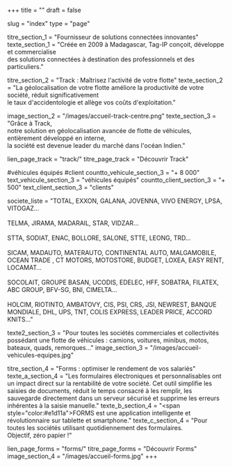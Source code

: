 +++
title = ""
draft = false

slug = "index"
type = "page"

titre_section_1 = "Fournisseur de solutions connectées innovantes"
texte_section_1 = "Créée en 2009 à Madagascar, Tag-IP conçoit, développe et commercialise <br/> des solutions connectées à destination des professionnels et des particuliers."

titre_section_2 = "Track : Maîtrisez l'activité de votre flotte"
texte_section_2 = "La géolocalisation de votre flotte améliore la productivité de votre société, réduit significativement <br />le taux d&#039;accidentologie et allège vos coûts d&#039;exploitation."

image_section_2 = "/images/accueil-track-centre.png"
texte_section_3 = "Grâce à Track, <br />notre solution en géolocalisation avancée de flotte de véhicules, entièrement développé en interne, <br />la société est devenue leader du marché dans l&#039;océan Indien."

lien_page_track = "track/"
titre_page_track = "Découvrir Track"

#véhicules équipés
#client
countto_vehicule_section_3 = "+ 8 000"
text_vehicule_section_3 = "véhicules équipés"
countto_client_section_3 = "+ 500"
text_client_section_3 = "clients"

societe_liste = "TOTAL, EXXON, GALANA, JOVENNA, VIVO ENERGY, LPSA, VITOGAZ…<br /><br />TELMA, JIRAMA, MADARAIL, STAR, VIDZAR…<br /><br /> STTA, SODIAT, ENAC, BOLLORE, SALONE, STTE, LEONG, TRD…<br /> <br />SICAM, MADAUTO, MATERAUTO,  CONTINENTAL AUTO, MALGAMOBILE, OCEAN TRADE , CT MOTORS, MOTOSTORE, BUDGET,  LOXEA, EASY RENT, LOCAMAT…<br /><br />SOCOLAIT, GROUPE BASAN, UCODIS, EDELEC, HFF, SOBATRA, FILATEX, ABC GROUP, BFV-SG, BNI, CIMELTA…<br /> <br />HOLCIM, RIOTINTO, AMBATOVY, CIS, PSI, CRS, JSI, NEWREST, BANQUE MONDIALE, DHL, UPS,  TNT, COLIS EXPRESS, LEADER PRICE, ACCORD KNITS…"

texte2_section_3 = "Pour toutes les sociétés commerciales et collectivités possédant une flotte de véhicules : camions, voitures, minibus, motos, bateaux, quads, remorques…"
image_section_3 = "/images/accueil-vehicules-equipes.jpg"

titre_section_4 = "Forms : optimiser le rendement de vos salariés"
texte_a_section_4 = "Les formulaires électroniques et personnalisables ont un impact direct sur la rentabilité de votre société. Cet outil simplifie les saisies de documents, réduit le temps consacré à les remplir, les sauvegarde directement dans un serveur sécurisé et supprime les erreurs inhérentes à la saisie manuelle."
texte_b_section_4 = "<span style=\"color:#e1d11a\">FORMS</span> est une application intelligente et révolutionnaire sur tablette et smartphone."
texte_c_section_4 = "Pour toutes les sociétés utilisant quotidiennement des formulaires. <br/>Objectif, zéro papier !"

lien_page_forms = "forms/"
titre_page_forms = "Découvrir Forms"
image_section_4 = "/images/accueil-forms.jpg"
+++
